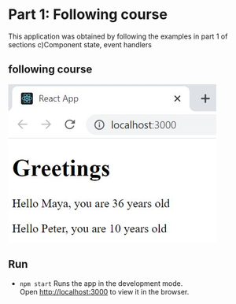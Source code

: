 # Part 1: Following course

This application was obtained by following the examples in part 1 of sections c)Component state, event handlers

## following course

![](courseexample_c.JPG)

## Run 
- `npm start`
Runs the app in the development mode.<br />
Open [http://localhost:3000](http://localhost:3000) to view it in the browser.